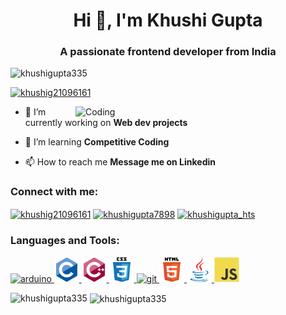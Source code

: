<h1 align="center">Hi 👋, I'm Khushi Gupta</h1>
<h3 align="center">A passionate frontend developer from India</h3>

<p align="left"> <img src="https://komarev.com/ghpvc/?username=khushigupta335&label=Profile%20views&color=0e75b6&style=flat" alt="khushigupta335" /> </p>

<p align="left"> <a href="https://twitter.com/khushig21096161" target="blank"><img src="https://img.shields.io/twitter/follow/khushig21096161?logo=twitter&style=for-the-badge" alt="khushig21096161" /></a> </p>

<img align="right" alt="Coding" width="400" src="https://cdn.dribbble.com/users/5027649/screenshots/14008574/media/c76a49179b67e3cbbd958d11e2347499.jpg?compress=1&resize=1600x1200">

- 🔭 I’m currently working on **Web dev projects**

- 🌱 I’m learning **Competitive Coding**

- 📫 How to reach me **Message me on Linkedin**

<h3 align="left">Connect with me:</h3>
<p align="left">
<a href="https://twitter.com/khushig21096161" target="blank"><img align="center" src="https://raw.githubusercontent.com/rahuldkjain/github-profile-readme-generator/master/src/images/icons/Social/twitter.svg" alt="khushig21096161" height="30" width="40" /></a>
<a href="https://instagram.com/khushigupta7898" target="blank"><img align="center" src="https://raw.githubusercontent.com/rahuldkjain/github-profile-readme-generator/master/src/images/icons/Social/instagram.svg" alt="khushigupta7898" height="30" width="40" /></a>
<a href="https://www.hackerrank.com/khushigupta_hts" target="blank"><img align="center" src="https://raw.githubusercontent.com/rahuldkjain/github-profile-readme-generator/master/src/images/icons/Social/hackerrank.svg" alt="khushigupta_hts" height="30" width="40" /></a>
</p>

<h3 align="left">Languages and Tools:</h3>
<p align="left"> <a href="https://www.arduino.cc/" target="_blank"> <img src="https://cdn.worldvectorlogo.com/logos/arduino-1.svg" alt="arduino" width="40" height="40"/> </a> <a href="https://www.cprogramming.com/" target="_blank"> <img src="https://raw.githubusercontent.com/devicons/devicon/master/icons/c/c-original.svg" alt="c" width="40" height="40"/> </a> <a href="https://www.w3schools.com/cpp/" target="_blank"> <img src="https://raw.githubusercontent.com/devicons/devicon/master/icons/cplusplus/cplusplus-original.svg" alt="cplusplus" width="40" height="40"/> </a> <a href="https://www.w3schools.com/css/" target="_blank"> <img src="https://raw.githubusercontent.com/devicons/devicon/master/icons/css3/css3-original-wordmark.svg" alt="css3" width="40" height="40"/> </a> <a href="https://git-scm.com/" target="_blank"> <img src="https://www.vectorlogo.zone/logos/git-scm/git-scm-icon.svg" alt="git" width="40" height="40"/> </a> <a href="https://www.w3.org/html/" target="_blank"> <img src="https://raw.githubusercontent.com/devicons/devicon/master/icons/html5/html5-original-wordmark.svg" alt="html5" width="40" height="40"/> </a> <a href="https://www.java.com" target="_blank"> <img src="https://raw.githubusercontent.com/devicons/devicon/master/icons/java/java-original.svg" alt="java" width="40" height="40"/> </a> <a href="https://developer.mozilla.org/en-US/docs/Web/JavaScript" target="_blank"> <img src="https://raw.githubusercontent.com/devicons/devicon/master/icons/javascript/javascript-original.svg" alt="javascript" width="40" height="40"/> </a> </p>

<p><img align="left" src="https://github-readme-stats.vercel.app/api/top-langs?username=khushigupta335&show_icons=true&locale=en&layout=compact" alt="khushigupta335" /></p>

<p>&nbsp;<img align="center" src="https://github-readme-stats.vercel.app/api?username=khushigupta335&show_icons=true&locale=en" alt="khushigupta335" /></p>
